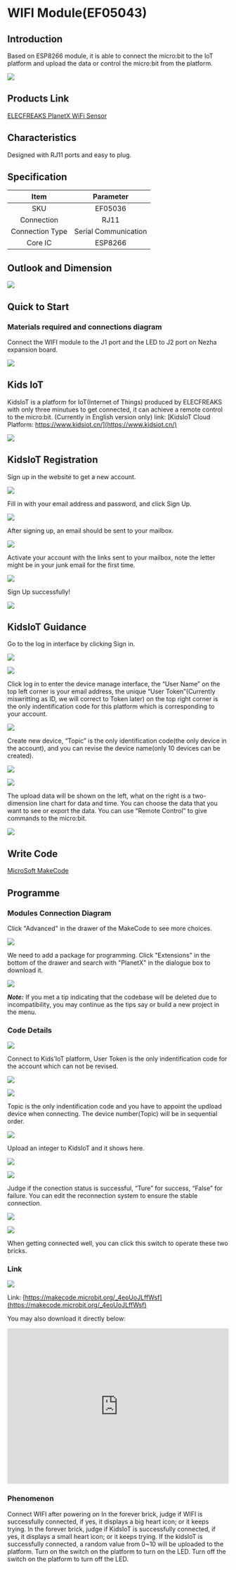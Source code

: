 # WIFI Module(EF05043)

## Introduction

Based on ESP8266 module, it is able to connect the micro:bit to the IoT platform and upload the data or control the micro:bit from the platform. 

![](./images/05043_01.png)

## Products Link

[ELECFREAKS PlanetX WiFi Sensor](https://www.elecfreaks.com/planetx-wifi.html)


## Characteristics


 Designed with RJ11 ports and easy to plug. 

## Specification


Item | Parameter 
:-: | :-: 
SKU|EF05036
Connection|RJ11
Connection Type|Serial Communication
Core IC|ESP8266


## Outlook and Dimension



![](./images/05043_02.png)


## Quick to Start


### Materials required and connections diagram 

 Connect the WIFI module to the J1 port and the LED to J2 port on Nezha expansion board. 


![](./images/05043_03.png)




## Kids IoT


 KidsIoT is a platform for IoT(Internet of Things) produced by ELECFREAKS with only three minutues to get connected, it can achieve a remote control to the micro:bit. (Currently in English version only) link: [KidsIoT Cloud Platform: https://www.kidsiot.cn/](https://www.kidsiot.cn/)

![](./images/kidsiot_01.jpg)

## KidsIoT Registration


 Sign up in the website to get a new account.

![](./images/kidsiot_02.jpg)

 Fill in with your email address and password, and click Sign Up.

![](./images/kidsiot_03.jpg)

 After signing up, an email should be sent to your mailbox.

![](./images/kidsiot_04.jpg)

 Activate your account with the links sent to your mailbox, note the letter might be in your junk email for the first time.

![](./images/kidsiot_05.jpg)

 Sign Up successfully!

![](./images/kidsiot_06.jpg)


## KidsIoT Guidance


 Go to the log in interface by clicking Sign in.

![](./images/kidsiot_07.jpg)

![](./images/kidsiot_08.jpg)

 Click log in to enter the device manage interface, the “User Name” on the top left corner is your email address, the unique “User Token”(Currently miswritting as ID, we will correct to Token later) on the top right corner is the only indentification code for this platform which is corresponding to your account.

![](./images/kidsiot_09.jpg)

 Create new device, “Topic” is the only identification code(the only device in the account), and you can revise the device name(only 10 devices can be created).


![](./images/kidsiot_10.jpg)

![](./images/kidsiot_11.jpg)


 The upload data will be shown on the left, what on the right is a two-dimension line chart for data and time. You can choose the data that you want to see or export the data.
 You can use “Remote Control” to give commands to the micro:bit.

![](./images/kidsiot_12.jpg)

## Write Code


[MicroSoft MakeCode](https://makecode.microbit.org/#)

## Programme


### Modules Connection Diagram

Click "Advanced" in the drawer of the MakeCode to see more choices.

![](./images/05001_04.png)

We need to add a package for programming. Click "Extensions" in the bottom of the drawer and search with "PlanetX" in the dialogue box to download it. 

![](./images/05001_05.png)

***Note:*** If you met a tip indicating that the codebase will be deleted due to incompatibility, you may continue as the tips say or build a new project in the menu. 

### Code Details

![](./images/kidsiot_14.jpg)

Connect to Kids’IoT platform, User Token is the only indentification code for the account which can not be revised.

![](./images/kidsiot_15.jpg)

![](./images/kidsiot_16.jpg)


 Topic is the only indentification code and you have to appoint the updload device when connecting. The device number(Topic) will be in sequential order.



![](./images/kidsiot_17.jpg)

Upload an integer to KidsIoT and it shows here.

![](./images/kidsiot_18.jpg)


![](./images/kidsiot_19.jpg)

Judge if the conection status is successful, “Ture” for success, “False” for failure. You can edit the reconnection system to ensure the stable connection.


![](./images/kidsiot_20.jpg)

![](./images/kidsiot_21.jpg)

When getting connected well, you can click this switch to operate these two bricks.

### Link

![](./images/05043_06.png)

Link: [https://makecode.microbit.org/_4eoUoJLffWsf](https://makecode.microbit.org/_4eoUoJLffWsf)

You may also download it directly below:

<div style="position:relative;height:0;padding-bottom:70%;overflow:hidden;"><iframe style="position:absolute;top:0;left:0;width:100%;height:100%;" src="https://makecode.microbit.org/#pub:_4eoUoJLffWsf" frameborder="0" sandbox="allow-popups allow-forms allow-scripts allow-same-origin"></iframe></div>  

### Phenomenon

  Connect WIFI after powering on
 In the forever brick, judge if WIFI is successfully connected, if yes, it displays a big heart icon; or it keeps trying. 
 In the forever brick, judge if KidsIoT is successfully connected, if yes, it displays a small heart icon; or it keeps trying. 
 If the kidsIoT is successfully connected, a random value from 0~10 will be uploaded to the platform. 
 Turn on the switch on the platform to turn on the LED. 
 Turn off the switch on the platform to turn off the LED.
